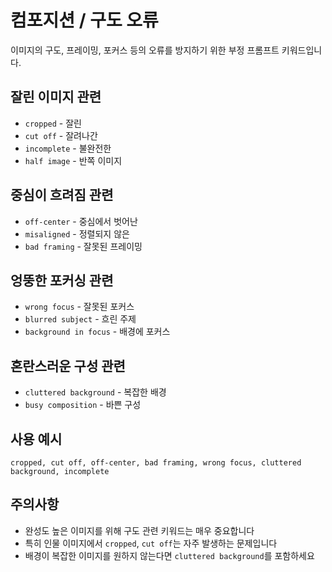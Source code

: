 # 컴포지션 / 구도 오류

이미지의 구도, 프레이밍, 포커스 등의 오류를 방지하기 위한 부정 프롬프트 키워드입니다.

## 잘린 이미지 관련
- `cropped` - 잘린
- `cut off` - 잘려나간
- `incomplete` - 불완전한
- `half image` - 반쪽 이미지

## 중심이 흐려짐 관련
- `off-center` - 중심에서 벗어난
- `misaligned` - 정렬되지 않은
- `bad framing` - 잘못된 프레이밍

## 엉뚱한 포커싱 관련
- `wrong focus` - 잘못된 포커스
- `blurred subject` - 흐린 주제
- `background in focus` - 배경에 포커스

## 혼란스러운 구성 관련
- `cluttered background` - 복잡한 배경
- `busy composition` - 바쁜 구성

## 사용 예시
```
cropped, cut off, off-center, bad framing, wrong focus, cluttered background, incomplete
```

## 주의사항
- 완성도 높은 이미지를 위해 구도 관련 키워드는 매우 중요합니다
- 특히 인물 이미지에서 `cropped`, `cut off`는 자주 발생하는 문제입니다
- 배경이 복잡한 이미지를 원하지 않는다면 `cluttered background`를 포함하세요
